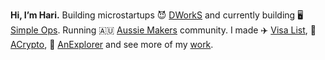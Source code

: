 **Hi, I’m Hari.** Building microstartups 😈 [DWorkS](https://dworks.io) and currently building 🖥️ [Simple Ops](https://simpleops.io). Running 🇦🇺 [Aussie Makers](https://t.me/aussiemakers) community. I made ✈️ [Visa List](https://visalist.io), 💱 [ACrypto](https://visalist.io), 📁 [AnExplorer](https://anexplorer.co) and see more of my [work](https://1hakr.com).
